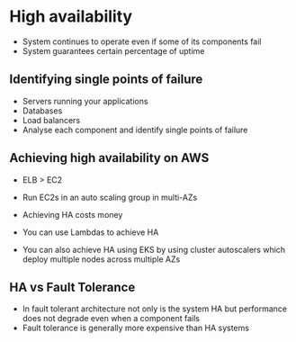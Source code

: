 # High availability

- System continues to operate even if some of its components fail
- System guarantees certain percentage of uptime

## Identifying single points of failure

- Servers running your applications
- Databases
- Load balancers
- Analyse each component and identify single points of failure


## Achieving high availability on AWS

- ELB > EC2 
- Run EC2s in an auto scaling group in multi-AZs
- Achieving HA costs money

- You can use Lambdas to achieve HA
- You can also achieve HA using EKS by using cluster autoscalers which deploy multiple nodes across multiple AZs

## HA vs Fault Tolerance

- In fault tolerant architecture not only is the system HA but performance does not degrade even when a component fails
- Fault tolerance is generally more expensive than HA systems


